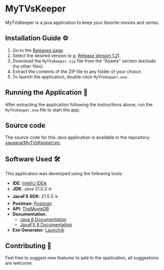 # MyTVsKeeper
MyTVsKeeper is a java application to keep your favorite movies and series.

## Installation Guide ⚙️
1. Go to the [Releases page](https://github.com/savaava/MyTVsKeeper/releases).
2. Select the desired version (e.g. [Release Version 1.2](https://github.com/savaava/MyTVsKeeper/releases/tag/v1.2)).
3. Download the `MyTVsKeeper.zip` file from the "Assets" section (exclude the other files).
4. Extract the contents of the ZIP file to any folder of your choice.
5. To launch the application, double-click `MyTVsKeeper.exe`.

## Running the Application 🚀
After extracting the application following the instructions above, run the `MyTVsKeeper.exe` file to start the app.

## Source code
The source code for this Java application is available in the repository: [savaava/MyTVsKeeper/src](https://github.com/savaava/MyTVsKeeper/tree/main/src)

## Software Used 🛠️
This application was developed using the following tools:
- **IDE**: [IntelliJ IDEA](https://www.jetbrains.com/idea/)
- **JDK**: Java 21.0.3 ☕
- **JavaFX SDK**: 21.0.3 ☕
- **Postman**: [Postman](https://www.postman.com/)
- **API**: [TheMovieDB](https://developer.themoviedb.org/reference/intro/getting-started)
- **Documentation**:
  - [Java 8 Documentation](https://docs.oracle.com/javase/8/docs/api/)
  - [JavaFX 8 Documentation](https://docs.oracle.com/javase/8/javafx/api/)
- **Exe Generator**: [Launch4j](https://launch4j.sourceforge.net/)

## Contributing 🤝
Feel free to suggest new features to add to the application, all suggestions are welcome.
